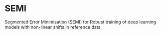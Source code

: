 # SEMI
Segmented Error Minimisation (SEMI) for Robust training of deep learning models with non-linear shifts in reference data
